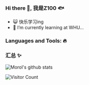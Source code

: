 
<!--
**ZhangZ100/ZhangZ100** is a ✨ _special_ ✨ repository because its `README.md` (this file) appears on your GitHub profile.

Here are some ideas to get you started:

- 🔭 I’m currently working on ...
- 🌱 I’m currently learning ...
- 👯 I’m looking to collaborate on ...
- 🤔 I’m looking for help with ...
- 💬 Ask me about ...
- 📫 How to reach me: ...
- 😄 Pronouns: ...
- ⚡ Fun fact: ...
-->

### Hi there 👋,  我是Z100 🐟

- 😺 快乐学习ing
- 🌱 I’m currently learning at WHU...

### Languages and Tools: 🔥


### 汇总 ✨
![Morol's github stats](https://github-readme-stats.vercel.app/api?username=ZhagnZ100&show_icons=true&theme=merko)

![Visitor Count](https://profile-counter.glitch.me/ZhagnZ100/count.svg)
